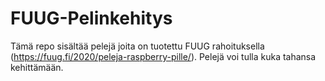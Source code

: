 # FUUG-Pelinkehitys
Tämä repo sisältää pelejä joita on tuotettu FUUG rahoituksella (https://fuug.fi/2020/peleja-raspberry-pille/). Pelejä voi tulla kuka tahansa kehittämään.
